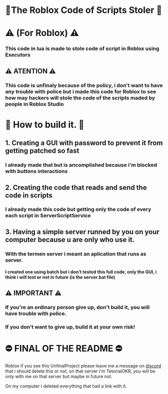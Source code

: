 
# 📩The Roblox Code of Scripts Stoler 📨
# ⚠ (For Roblox) ⚠
### This code in lua is made to stole code of script in Roblox using Executors

## ⚠ ATENTION ⚠
### This code is unfinaly because of the policy, i don't want to have any trouble with police but i made this code for Roblox to see how may hackers will stole the code of the scripts maded by people in Roblox Studio

# 🔨 How to build it. 🔨
## 1. Creating a GUI with password to prevent it from getting patched so fast
### I already made that but is ancomplished because i'm blocked with buttons interactions
## 2. Creating the code that reads and send the code in scripts
### I already made this code but getting only the code of every each script in ServerScriptService
## 3. Having a simple server runned by you on your computer because u are only who use it.
### With the termen server i meant an aplication that runs as server.
#### I created one using batch but i don't tested this full code, only the GUI, i think i will test or not in future (is the server.bat file)

## ⚠ IMPORTANT ⚠
### If you're an ordinary person give up, don't build it, you will have trouble with police. 
### If you don't want to give up, build it at your own risk!

# ⛔ FINAL OF THE README ⛔

Roblox if you see this UnfinalProject please leave me a message on [discord](https://discord.gg/RUgxD9Q5Q6) that i should delete this or not, on that server i'm TetorialOKR, you will be only with me on that server but maybe in future not.

On my computer i deleted everything that had a link with it.

